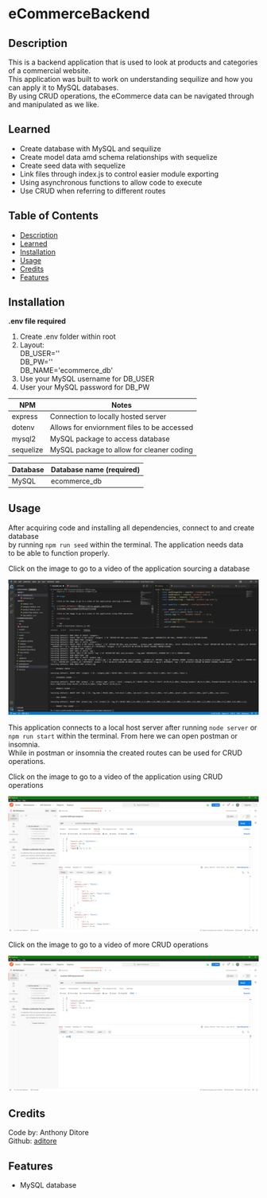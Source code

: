 # eCommerceBackend

## Description

This is a backend application that is used to look at products and categories of a commercial website.</br>
This application was built to work on understanding sequilize and how you can apply it to MySQL databases.</br>
By using CRUD operations, the eCommerce data can be navigated through and manipulated as we like.</br>

## Learned

- Create database with MySQL and sequilize
- Create model data amd schema relationships with sequelize
- Create seed data with sequelize
- Link files through index.js to control easier module exporting
- Using asynchronous functions to allow code to execute
- Use CRUD when referring to different routes

## Table of Contents

- [Description](#description)
- [Learned](#learned)
- [Installation](#installation)
- [Usage](#usage)
- [Credits](#credits)
- [Features](#features)

## Installation

**.env file required**

1. Create .env folder within root
2. Layout:</br>
DB_USER=''</br>
DB_PW=''<br>
DB_NAME='ecommerce_db'</br>
3. Use your MySQL username for DB_USER
4. User your MySQL password for DB_PW</br>

NPM | Notes
--- | --- 
express | Connection to locally hosted server
dotenv | Allows for enviornment files to be accessed
mysql2 | MySQL package to access database
sequelize | MySQL package to allow for cleaner coding

Database | Database name (required)
--- | ---
MySQL | ecommerce_db

## Usage

After acquiring code and installing all dependencies, connect to and create database</br> by running `npm run seed` within the terminal. The application needs data</br>
to be able to function properly.</br>

Click on the image to go to a video of the application sourcing a database

[![SOURCE_DATABASE](./public/images/databaseE.png)](https://drive.google.com/file/d/1LJILkNWs-UfGcjsibDqBv7p7H9zAqJtY/view)

This application connects to a local host server after running `node server` or</br> 
`npm run start` within the terminal. From here we can open postman or insomnia.</br>
While in postman or insomnia the created routes can be used for CRUD operations.</br>

Click on the image to go to a video of the application using CRUD operations

[![CRUD](./public/images/postmanE.png)](https://drive.google.com/file/d/1Ma-W7szWdrGeQH8d_RmE2fGLLiTMgzHt/view)

Click on the image to go to a video of more CRUD operations

[![CRUD](./public/images/postmanP.png)](https://drive.google.com/file/d/1-7gnkFUivJLrKxTpoCjqwIZIsCIrOGPl/view)

## Credits

Code by: Anthony Ditore</br>
Github: [aditore](https://github.com/aditore)</br>

## Features

- MySQL database